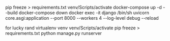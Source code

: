 pip freeze > requirements.txt
venv/Scripts/activate 
docker-compose up -d --build
docker-compose down
docker exec -it django /bin/sh
uvicorn core.asgi:application --port 8000 --workers 4 --log-level debug --reload

for lucky rand
virtualenv venv
venv/Scripts/activate 
pip freeze > requirements.txt
python manage.py runserver

